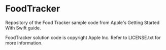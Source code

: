 # FoodTracker
Repository of the Food Tracker sample code from Apple's Getting Started With Swift guide.

FoodTracker solution code is copyright Apple Inc. Refer to LICENSE.txt for more information.